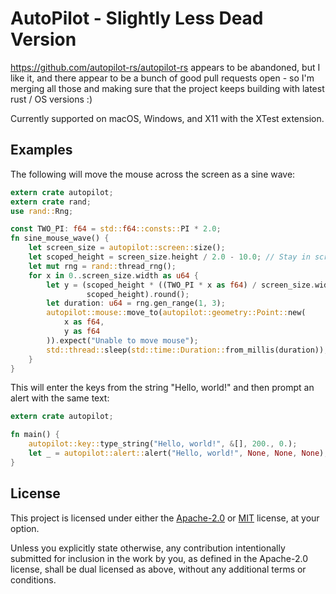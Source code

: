 <!--
[![Docs](https://docs.rs/autopilot/badge.svg)](https://docs.rs/autopilot)
[![Crates.io](https://img.shields.io/crates/v/autopilot.svg)](https://crates.io/crates/autopilot)
[![Travis Build Status](https://travis-ci.org/autopilot-rs/autopilot-rs.svg?branch=master)](https://travis-ci.org/autopilot-rs/autopilot-rs)
[![Appveyor Build Status](https://ci.appveyor.com/api/projects/status/ilcq8ev8ht49eqbx?svg=true)](https://ci.appveyor.com/project/msanders/autopilot-rs)
[![Github Build Status](https://github.com/autopilot-rs/autopilot-rs/actions/workflows/build.yaml/badge.svg)](https://github.com/autopilot-rs/autopilot-rs/actions/workflows/build.yaml)
-->

# AutoPilot - Slightly Less Dead Version

https://github.com/autopilot-rs/autopilot-rs appears to be abandoned, but I like it, and there appear to be a bunch of good pull requests open - so I'm merging all those and making sure that the project keeps building with latest rust / OS versions :)

Currently supported on macOS, Windows, and X11 with the XTest extension.

## Examples

The following will move the mouse across the screen as a sine wave:

```rust
extern crate autopilot;
extern crate rand;
use rand::Rng;

const TWO_PI: f64 = std::f64::consts::PI * 2.0;
fn sine_mouse_wave() {
    let screen_size = autopilot::screen::size();
    let scoped_height = screen_size.height / 2.0 - 10.0; // Stay in screen bounds.
    let mut rng = rand::thread_rng();
    for x in 0..screen_size.width as u64 {
        let y = (scoped_height * ((TWO_PI * x as f64) / screen_size.width).sin() + 
                 scoped_height).round();
        let duration: u64 = rng.gen_range(1, 3);
        autopilot::mouse::move_to(autopilot::geometry::Point::new(
            x as f64,
            y as f64
        )).expect("Unable to move mouse");
        std::thread::sleep(std::time::Duration::from_millis(duration));
    }
}
```

This will enter the keys from the string "Hello, world!" and then prompt an
alert with the same text:

```rust
extern crate autopilot;

fn main() {
    autopilot::key::type_string("Hello, world!", &[], 200., 0.);
    let _ = autopilot::alert::alert("Hello, world!", None, None, None);
}
```

<!--
## Contributing

If you are interested in this project, please consider contributing. Here are a
few ways you can help:

- [Report issues](https://github.com/autopilot-rs/autopilot-rs/issues).
- Fix bugs and [submit pull requests](https://github.com/autopilot-rs/autopilot-rs/pulls).
- Write, clarify, or fix documentation.
- Suggest or add new features.
-->

## License

This project is licensed under either the [Apache-2.0](LICENSE-APACHE) or
[MIT](LICENSE-MIT) license, at your option.

Unless you explicitly state otherwise, any contribution intentionally submitted
for inclusion in the work by you, as defined in the Apache-2.0 license, shall be
dual licensed as above, without any additional terms or conditions.
